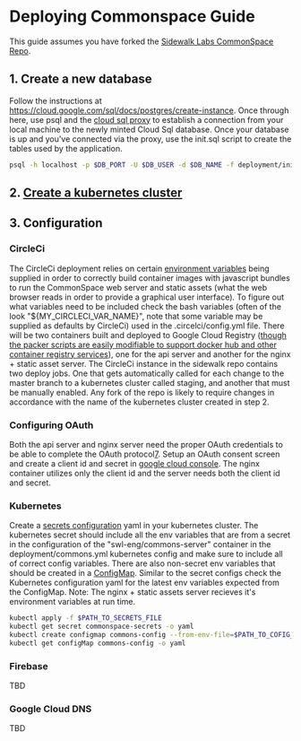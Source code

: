# Deploying Commonspace Guide

This guide assumes you have forked the [Sidewalk Labs CommonSpace Repo].

## 1. Create a new database

Follow the instructions at https://cloud.google.com/sql/docs/postgres/create-instance. Once through here, use psql and the [cloud sql proxy][1] to establish a connection from your local machine to the newly minted Cloud Sql database. Once your database is up and you've connected via the proxy, use the init.sql script to create the tables used by the application.

```bash
psql -h localhost -p $DB_PORT -U $DB_USER -d $DB_NAME -f deployment/init.sql
```

## 2. [Create a kubernetes cluster][2]

## 3. Configuration

### CircleCi

The CircleCi deployment relies on certain [environment variables][3] being supplied in order to correctly build container images with javascript bundles to run the CommonSpace web server and static assets (what the web browser reads in order to provide a graphical user interface). To figure out what variables need to be included check the bash variables (often of the look "${MY_CIRCLECI_VAR_NAME}", note that some variable may be supplied as defaults by CircleCi) used in the .circelci/config.yml file. There will be two containers built and deployed to Google Cloud Registry ([though the packer scripts are easily modifiable to support docker hub and other container registry services][4]), one for the api server and another for the nginx + static asset server. The CircleCi instance in the sidewalk repo contains two deploy jobs. One that gets automatically called for each change to the master branch to a kubernetes cluster called staging, and another that must be manually enabled. Any fork of the repo is likely to require changes in accordance with the name of the kubernetes cluster created in step 2.

### Configuring OAuth

Both the api server and nginx server need the proper OAuth credentials to be able to complete the OAuth protocol[7]. Setup an OAuth consent screen and create a client id and secret in [google cloud console][8]. The nginx container utilizes only the client id and the server needs both the client id and secret.

### Kubernetes

Create a [secrets configuration][5] yaml in your kubernetes cluster. The kubernetes secret should include all the env variables that are from a secret in the configuration of the "swl-eng/commons-server" container in the deployment/commons.yml kubernetes config and make sure to include all of correct config variables. There are also non-secret env variables that should be created in a [ConfigMap][6]. Similar to the secret configs check the Kubernetes configuration yaml for the latest env variables expected from the ConfigMap.
Note: The nginx + static assets server recieves it's environment variables at run time.

```bash
kubectl apply -f $PATH_TO_SECRETS_FILE
kubectl get secret commonspace-secrets -o yaml
kubectl create configmap commons-config --from-env-file=$PATH_TO_COFIG_FILE
kubectl get configMap commons-config -o yaml
```

### Firebase

TBD

### Google Cloud DNS

TBD

[Sidewalk Labs CommonSpace Repo]: https://github.com/sidewalklabs/commonspace
[1]: https://cloud.google.com/sql/docs/postgres/connect-admin-proxy]
[2]: https://cloud.google.com/kubernetes-engine/docs/how-to/creating-a-cluster
[3]: https://circleci.com/docs/2.0/env-vars/
[4]: https://www.packer.io/docs/post-processors/docker-push.html
[5]: https://kubernetes.io/docs/concepts/configuration/secret/
[6]: https://kubernetes.io/docs/tasks/configure-pod-container/configure-pod-configmap/
[7]: https://developers.google.com/identity/protocols/OAuth2
[8]: https://support.google.com/cloud/answer/6158849?hl=en
